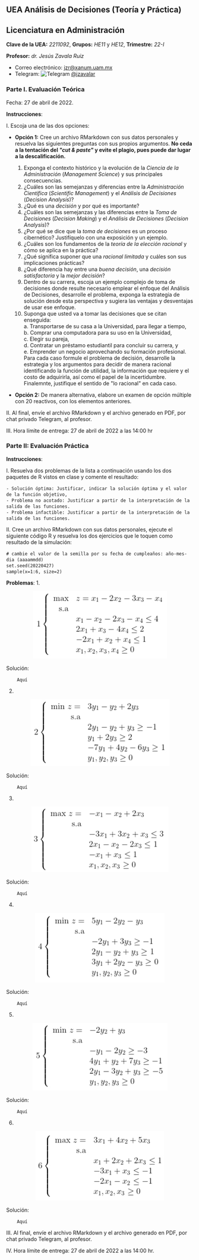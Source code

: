 ## UEA Análisis de Decisiones (Teoría y Práctica)
## Licenciatura en Administración

**Clave de la UEA:** *2211092*, **Grupos:** *HE11* y *HE12*, **Trimestre:** *22-I*

**Profesor:** *dr. Jesús Zavala Ruiz*

- Correo electrónico: [jzr@xanum.uam.mx](mailto:jzr@xanum.uam.mx)
- Telegram: <img src="https://github.com/jzavalar/2211088-informatica/blob/main/telegram_logo.svg" alt="Telegram" width="3%"/> [@jzavalar](https://telegram.me/jzavalar)

### Parte I. Evaluación Teórica

Fecha: 27 de abril de 2022.

**Instrucciones**:  

I. Escoja una de las dos opciones:

- **Opción 1:** Cree un archivo RMarkdown con sus datos personales y resuelva las siguientes preguntas con sus propios argumentos. **No ceda a la tentación del *"cut & paste"* y evite el plagio, pues puede dar lugar a la descalificación.**

    1. Exponga el contexto histórico y la evolución de la *Ciencia de la Administración* (*Management Science*) y sus principales consecuencias.
    2. ¿Cuáles son las semejanzas y diferencias entre la *Administración Científica* (*Scientific Management*) y el *Análisis de Decisiones* (*Decision Analysis*)?
    3. ¿Qué es una *decisión* y por qué es importante?
    4. ¿Cuáles son las semejanzas y las diferencias entre la *Toma de Decisiones* (*Decision Making*) y el *Análisis de Decisiones* (*Decision Analysis*)?
    5. ¿Por qué se dice que la *toma de decisiones* es un proceso cibernético? Justifíquelo con una exposición y un ejemplo.
    6. ¿Cuáles son los fundamentos de la *teoría de la elección racional* y cómo se aplica en la práctica?
    7. ¿Qué significa suponer que una *racional limitada* y cuáles son sus implicaciones prácticas?
    8. ¿Qué diferencia hay entre una *buena decisión*, una *decisión satisfactoria* y la *mejor decisión*?
    9. Dentro de su carrera, escoja un ejemplo complejo de toma de decisiones donde resulte necesario emplear el enfoque del Análisis de Decisiones, desarrolle el problema, exponga la estrategia de solución desde esta perspectiva y sugiera las ventajas y desventajas de usar ese enfoque.
    10. Suponga que usted va a tomar las decisiones que se citan enseguida:    
         a. Transportarse de su casa a la Universidad, para llegar a tiempo,  
         b. Comprar una computadora para su uso en la Universidad,  
         c. Elegir su pareja,  
         d. Contratar un préstamo estudiantil para concluir su carrera, y  
         e. Emprender un negocio aprovechando su formación profesional.  
         Para cada caso formule el problema de decisión, desarrolle la estrategia y los argumentos para decidir de manera racional identificando la función de utilidad, la información que requiere y el costo de adquirirla, así como el papel de la incertidumbre. Finalemnte, justifique el sentido de "lo racional" en cada caso.  

- **Opción 2:** De manera alternativa, elabore un examen de opción múltiple con 20 reactivos, con los elementos anteriores.

II. Al final, envíe el archivo RMarkdown y el archivo generado en PDF, por chat privado Telegram, al profesor.

III. Hora límite de entrega: 27 de abril de 2022 a las 14:00 hr


### Parte II: Evaluación Práctica

**Instrucciones**:  

I. Resuelva dos problemas de la lista a continuación usando los dos paquetes de R vistos en clase y comente el resultado:

    - Solución óptima: Justificar, indicar la solución óptima y el valor de la función objetivo,  
    - Problema no acotado: Justificar a partir de la interpretación de la salida de las funciones.  
    - Problema infactible: Justificar a partir de la interpretación de la salida de las funciones.  

II. Cree un archivo RMarkdown con sus datos personales, ejecute el siguiente código R y resuelva los dos ejercicios que le toquen como resultado de la simulación:

```{r}
# cambie el valor de la semilla por su fecha de cumpleaños: año-mes-dia (aaaammdd)
set.seed(20220427) 
sample(x=1:6, size=2)
```
**Problemas**:
1. 
<div align="center">
    <img src="https://github.com/jzavalar/2211092-Analisis_de_Decisiones/blob/d6d69192ef4d02c1c0febdc100587330bd268efd/Math_1.jpg">
</div>

Solución:

        Aquí

2.
<div align="center">
    <img src="https://github.com/jzavalar/2211092-Analisis_de_Decisiones/blob/d6d69192ef4d02c1c0febdc100587330bd268efd/Math_2.jpg">
</div>

Solución:

        Aquí

3.
<div align="center">
    <img src="https://github.com/jzavalar/2211092-Analisis_de_Decisiones/blob/d6d69192ef4d02c1c0febdc100587330bd268efd/Math_3.jpg">
</div>

Solución:

        Aquí

4.
<div align="center">
    <img src="https://github.com/jzavalar/2211092-Analisis_de_Decisiones/blob/d6d69192ef4d02c1c0febdc100587330bd268efd/Math_4.jpg">
</div>

Solución:

        Aquí

5.
<div align="center">
    <img src="https://github.com/jzavalar/2211092-Analisis_de_Decisiones/blob/d6d69192ef4d02c1c0febdc100587330bd268efd/Math_5.jpg">
</div>

Solución:

        Aquí

6.
<div align="center">
    <img src="https://github.com/jzavalar/2211092-Analisis_de_Decisiones/blob/d6d69192ef4d02c1c0febdc100587330bd268efd/Math_6.jpg">
</div>

Solución:

        Aquí

III. Al final, envíe el archivo RMarkdown y el archivo generado en PDF, por chat privado Telegram, al profesor.

IV. Hora límite de entrega: 27 de abril de 2022 a las 14:00 hr.
